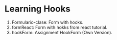 # Learning Hooks

1. Formulario-clase: Form with hooks.
2. formReact: Form with hokks from react tutorial.
3. hookForm: Assignment HookForm (Own Version).







